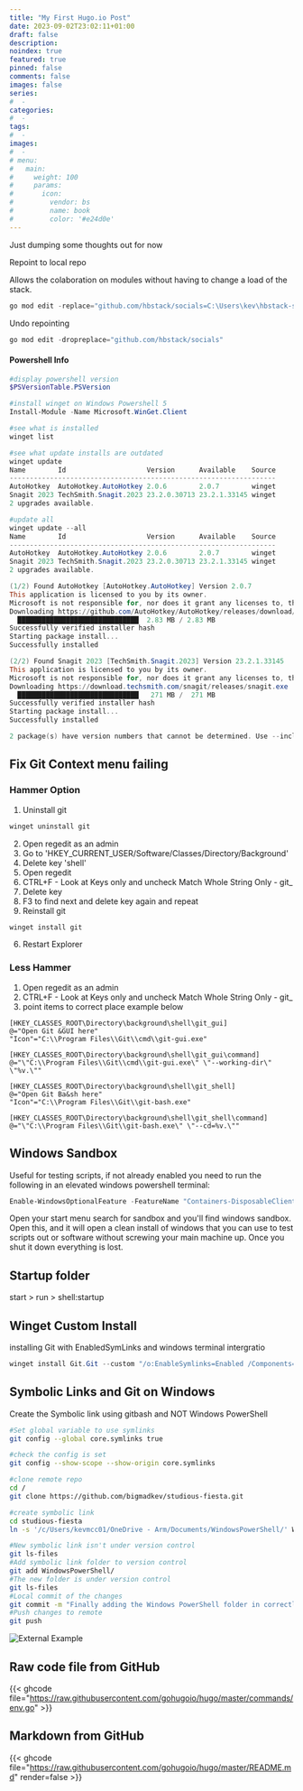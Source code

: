```yaml
---
title: "My First Hugo.io Post"
date: 2023-09-02T23:02:11+01:00
draft: false
description: 
noindex: true
featured: true
pinned: false
comments: false
images: false
series:
#  - 
categories:
#  - 
tags:
#  - 
images:
#  - 
# menu:
#   main:
#     weight: 100
#     params:
#       icon:
#         vendor: bs
#         name: book
#         color: '#e24d0e'
---
```


Just dumping some thoughts out for now

<!--more-->
Repoint to local repo

Allows the colaboration on modules without having to change a load of the stack.

```powershell
go mod edit -replace="github.com/hbstack/socials=C:\Users\kev\hbstack-socials"
```
Undo repointing
```powershell
go mod edit -dropreplace="github.com/hbstack/socials"
```

#### Powershell Info

```powershell
#display powershell version
$PSVersionTable.PSVersion

#install winget on Windows Powershell 5
Install-Module -Name Microsoft.WinGet.Client

#see what is installed
winget list

#see what update installs are outdated
winget update
Name        Id                    Version      Available    Source
------------------------------------------------------------------
AutoHotkey  AutoHotkey.AutoHotkey 2.0.6        2.0.7        winget
Snagit 2023 TechSmith.Snagit.2023 23.2.0.30713 23.2.1.33145 winget
2 upgrades available.

#update all
winget update --all
Name        Id                    Version      Available    Source
------------------------------------------------------------------
AutoHotkey  AutoHotkey.AutoHotkey 2.0.6        2.0.7        winget
Snagit 2023 TechSmith.Snagit.2023 23.2.0.30713 23.2.1.33145 winget
2 upgrades available.

(1/2) Found AutoHotkey [AutoHotkey.AutoHotkey] Version 2.0.7
This application is licensed to you by its owner.
Microsoft is not responsible for, nor does it grant any licenses to, third-party packages.
Downloading https://github.com/AutoHotkey/AutoHotkey/releases/download/v2.0.7/AutoHotkey_2.0.7_setup.exe
  ██████████████████████████████  2.83 MB / 2.83 MB
Successfully verified installer hash
Starting package install...
Successfully installed

(2/2) Found Snagit 2023 [TechSmith.Snagit.2023] Version 23.2.1.33145
This application is licensed to you by its owner.
Microsoft is not responsible for, nor does it grant any licenses to, third-party packages.
Downloading https://download.techsmith.com/snagit/releases/snagit.exe
  ██████████████████████████████   271 MB /  271 MB
Successfully verified installer hash
Starting package install...
Successfully installed

2 package(s) have version numbers that cannot be determined. Use --include-unknown to see all results.
```

## Fix Git Context menu failing
### Hammer Option

1. Uninstall git
```powershell
winget uninstall git
```
2. Open regedit as an admin
1. Go to 'HKEY_CURRENT_USER/Software/Classes/Directory/Background'
1. Delete key 'shell'
2. Open regedit
1. CTRL+F - Look at Keys only and uncheck Match Whole String Only - git_
1. Delete key
1. F3 to find next and delete key again and repeat
1. Reinstall git
```powershell
winget install git
```
6. Restart Explorer 

### Less Hammer
1. Open regedit as an admin
1. CTRL+F - Look at Keys only and uncheck Match Whole String Only - git_
1. point items to correct place example below

```registry
[HKEY_CLASSES_ROOT\Directory\background\shell\git_gui]
@="Open Git &GUI here"
"Icon"="C:\\Program Files\\Git\\cmd\\git-gui.exe"

[HKEY_CLASSES_ROOT\Directory\background\shell\git_gui\command]
@="\"C:\\Program Files\\Git\\cmd\\git-gui.exe\" \"--working-dir\" \"%v.\""

[HKEY_CLASSES_ROOT\Directory\background\shell\git_shell]
@="Open Git Ba&sh here"
"Icon"="C:\\Program Files\\Git\\git-bash.exe"

[HKEY_CLASSES_ROOT\Directory\background\shell\git_shell\command]
@="\"C:\\Program Files\\Git\\git-bash.exe\" \"--cd=%v.\""
```

## Windows Sandbox
Useful for testing scripts, if not already enabled you need to run the following in an elevated windows powershell terminal:
```powershell
Enable-WindowsOptionalFeature -FeatureName "Containers-DisposableClientVM" -All -Online
```

Open your start menu search for sandbox and you'll find windows sandbox.
Open this, and it will open a clean install of windows that you can use to test scripts out or software without screwing your main machine up. Once you shut it down everything is lost.


## Startup folder
start > run > shell:startup


## Winget Custom Install
installing Git with EnabledSymLinks and windows terminal intergratio
```powershell
winget install Git.Git --custom "/o:EnableSymlinks=Enabled /Components=ext,ext\shellhere,ext\guihere,gitlfs,assoc,assoc_sh,windowsterminal,scalar"
```
## Symbolic Links and Git on Windows
Create the Symbolic link using gitbash and NOT Windows PowerShell

```bash
#Set global variable to use symlinks
git config --global core.symlinks true

#check the config is set
git config --show-scope --show-origin core.symlinks

#clone remote repo
cd /
git clone https://github.com/bigmadkev/studious-fiesta.git

#create symbolic link
cd studious-fiesta
ln -s '/c/Users/kevmcc01/OneDrive - Arm/Documents/WindowsPowerShell/' WindowsPowerShell

#New symbolic link isn't under version control
git ls-files
#Add symbolic link folder to version control
git add WindowsPowerShell/
#The new folder is under version control
git ls-files
#Local commit of the changes
git commit -m "Finally adding the Windows PowerShell folder in correctly"
#Push changes to remote
git push
```

![External Example](https://thumbnails.production.thenounproject.com/m7movu-7I8zOyGZHzsqcJSZ6aBA=/fit-in/1000x1000/photos.production.thenounproject.com/photos/A3587720-549F-48A9-9B6B-A3BBBF2CB4B5.jpg)


## Raw code file from GitHub
{{< ghcode file="https://raw.githubusercontent.com/gohugoio/hugo/master/commands/env.go" >}}

## Markdown from GitHub
{{< ghcode file="https://raw.githubusercontent.com/gohugoio/hugo/master/README.md" render=false >}}